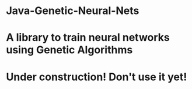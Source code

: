 # Java-Genetic-Neural-Nets
# A library to train neural networks using Genetic Algorithms
# Under construction! Don't use it yet!
